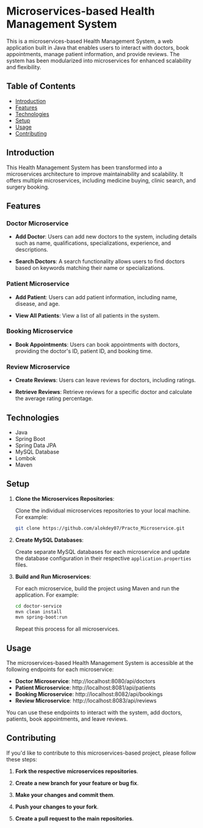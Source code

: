 # Microservices-based Health Management System

This is a microservices-based Health Management System, a web application built in Java that enables users to interact with doctors, book appointments, manage patient information, and provide reviews. The system has been modularized into microservices for enhanced scalability and flexibility.

## Table of Contents

- [Introduction](#introduction)
- [Features](#features)
- [Technologies](#technologies)
- [Setup](#setup)
- [Usage](#usage)
- [Contributing](#contributing)

## Introduction

This Health Management System has been transformed into a microservices architecture to improve maintainability and scalability. It offers multiple microservices, including medicine buying, clinic search, and surgery booking.

## Features

### Doctor Microservice

- **Add Doctor**: Users can add new doctors to the system, including details such as name, qualifications, specializations, experience, and descriptions.

- **Search Doctors**: A search functionality allows users to find doctors based on keywords matching their name or specializations.

### Patient Microservice

- **Add Patient**: Users can add patient information, including name, disease, and age.

- **View All Patients**: View a list of all patients in the system.

### Booking Microservice

- **Book Appointments**: Users can book appointments with doctors, providing the doctor's ID, patient ID, and booking time.

### Review Microservice

- **Create Reviews**: Users can leave reviews for doctors, including ratings.

- **Retrieve Reviews**: Retrieve reviews for a specific doctor and calculate the average rating percentage.

## Technologies

- Java
- Spring Boot
- Spring Data JPA
- MySQL Database
- Lombok
- Maven

## Setup

1. **Clone the Microservices Repositories**:

   Clone the individual microservices repositories to your local machine. For example:

   ```bash
   git clone https://github.com/alokdey07/Practo_Microservice.git
   
   ```

2. **Create MySQL Databases**:

   Create separate MySQL databases for each microservice and update the database configuration in their respective `application.properties` files.

3. **Build and Run Microservices**:

   For each microservice, build the project using Maven and run the application. For example:

   ```bash
   cd doctor-service
   mvn clean install
   mvn spring-boot:run
   ```

   Repeat this process for all microservices.

## Usage

The microservices-based Health Management System is accessible at the following endpoints for each microservice:

- **Doctor Microservice**: http://localhost:8080/api/doctors
- **Patient Microservice**: http://localhost:8081/api/patients
- **Booking Microservice**: http://localhost:8082/api/bookings
- **Review Microservice**: http://localhost:8083/api/reviews

You can use these endpoints to interact with the system, add doctors, patients, book appointments, and leave reviews.

## Contributing

If you'd like to contribute to this microservices-based project, please follow these steps:

1. **Fork the respective microservices repositories**.

2. **Create a new branch for your feature or bug fix**.

3. **Make your changes and commit them**.

4. **Push your changes to your fork**.

5. **Create a pull request to the main repositories**.
